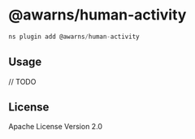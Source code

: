 # @awarns/human-activity

```javascript
ns plugin add @awarns/human-activity
```

## Usage

// TODO

## License

Apache License Version 2.0
